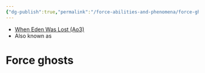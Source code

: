 ```yaml
---
{"dg-publish":true,"permalink":"/force-abilities-and-phenomena/force-ghosts/","tags":["galacticsenate imperialsenate","resistance firstorder","sith jedi","forcepower"]}
---
```


- [When Eden Was Lost (Ao3)](https://archiveofourown.org/works/19334440/chapters/45992584)
- Also known as 
# Force ghosts


